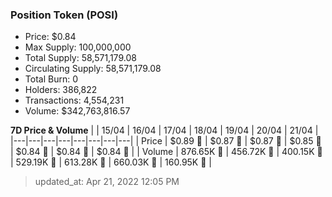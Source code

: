 
  ### Position Token (POSI)
  - Price: $0.84
  - Max Supply: 100,000,000
  - Total Supply: 58,571,179.08
  - Circulating Supply: 58,571,179.08
  - Total Burn: 0
  - Holders: 386,822
  - Transactions: 4,554,231
  - Volume: $342,763,816.57

  **7D Price & Volume**
  | | 15&#x2F;04 | 16&#x2F;04 | 17&#x2F;04 | 18&#x2F;04 | 19&#x2F;04 | 20&#x2F;04 | 21&#x2F;04 |
  |---|---|---|---|---|---|---|---|
  | Price | $0.89 🔻 | $0.87 🔻 | $0.87 🚀 | $0.85 🔻 | $0.84 🔻 | $0.84 🔻 | $0.84 🔻 |
  | Volume | 876.65K 🔻 | 456.72K 🔻 | 400.15K 🔻 | 529.19K 🚀 | 613.28K 🚀 | 660.03K 🚀 | 160.95K 🔻 |

  > updated_at: Apr 21, 2022 12:05 PM
